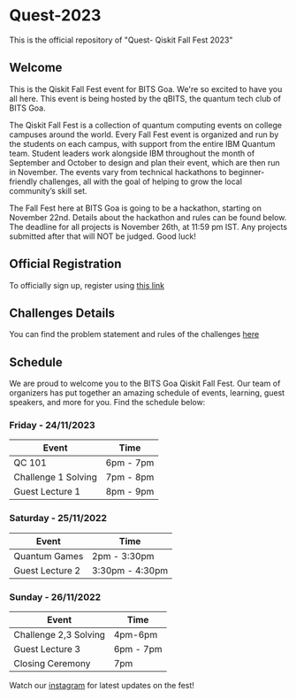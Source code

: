 # Quest-2023
This is the official repository of "Quest- Qiskit Fall Fest 2023"

## Welcome

This is the Qiskit Fall Fest event for BITS Goa. We're so excited to have you all here. This event is being hosted by the qBITS, the quantum tech club of BITS Goa.

The Qiskit Fall Fest is a collection of quantum computing events on college campuses around the world. Every Fall Fest event is organized and run by the students on each campus, with support from the entire IBM Quantum team. Student leaders work alongside IBM throughout the month of September and October to design and plan their event, which are then run in November. The events vary from technical hackathons to beginner-friendly challenges, all with the goal of helping to grow the local community’s skill set.

The Fall Fest here at BITS Goa is going to be a hackathon, starting on November 22nd. Details about the hackathon and rules can be found below. The deadline for all projects is November 26th, at 11:59 pm IST. Any projects submitted after that will NOT be judged. Good luck!
## Official Registration

To officially sign up, register using [this link](https://forms.gle/e536obrzoLkgg543A)
  
## Challenges Details 
You can find the problem statement and rules of the challenges [here](https://github.com/qBITS-github/Quest-2023/blob/main/challenges.md)

## Schedule

We are proud to welcome you to the BITS Goa Qiskit Fall Fest. Our team of organizers has put together an amazing schedule of events, learning, guest speakers, and more for you. Find the schedule below:

### Friday - 24/11/2023

| Event                | Time       |
| ---------------------| ---------- |
|QC 101                | 6pm - 7pm  |
|Challenge 1 Solving   | 7pm - 8pm  |
|Guest Lecture 1       | 8pm - 9pm  |

### Saturday - 25/11/2022

| Event          | Time            |
| ---------------| --------------- |
|Quantum Games   | 2pm - 3:30pm    |
|Guest Lecture 2 | 3:30pm - 4:30pm |

### Sunday - 26/11/2022

| Event                | Time       |
| ---------------------| ---------- |
|Challenge 2,3 Solving | 4pm-6pm    |         
| Guest Lecture 3      | 6pm - 7pm  |
|Closing Ceremony      | 7pm        |


Watch our [instagram](https://www.instagram.com/qbits.bitsgoa/) for latest updates on the fest!
